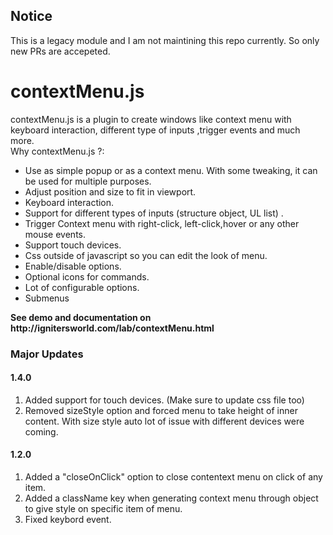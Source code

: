 ## Notice

This is a legacy module and I am not maintining this repo currently. So only new PRs are accepeted. 

contextMenu.js
==============
<p>contextMenu.js is a   plugin to create windows like context menu with keyboard interaction, different  type of inputs ,trigger events and much more.<br />
  Why contextMenu.js ?:</p>
<ul>
  <li>Use as simple popup or as a context menu. With some tweaking, it can be used for multiple purposes.</li>
  <li>Adjust position and size to fit in viewport.</li>
  <li>Keyboard interaction.</li>
  <li>Support for different types of inputs (structure object, UL list)  .</li>
  <li>Trigger Context menu with right-click, left-click,hover or any other mouse events.</li>
  <li>Support touch devices.</li>
  <li>Css outside of javascript so you can edit the  look of menu.</li>
  <li>Enable/disable options.</li>
  <li>Optional icons for commands.</li>
  <li>Lot of configurable options.</li>
  <li>Submenus</li>
</ul>
<strong>See demo and documentation on http://ignitersworld.com/lab/contextMenu.html</strong>

<h3>Major Updates</h3>

<h4>1.4.0</h4>
<ol>
    <li> Added support for touch devices. (Make sure to update css file too) </li>
    <li> Removed sizeStyle option and forced menu to take height of inner content. With size style auto lot of issue with different devices were coming. </li>
</ol>

<h4>1.2.0</h4>
<ol>
  <li>Added a "closeOnClick" option to close contentext menu on click of any item.</li>
  <li>Added a className key when generating context menu through object to give style on specific item of menu.</li>
  <li>Fixed keybord event.</li>
</ol>
